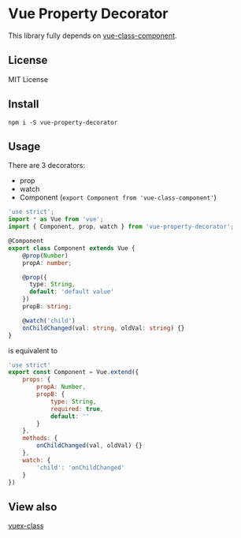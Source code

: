 # Vue Property Decorator

This library fully depends on [vue-class-component](https://github.com/vuejs/vue-class-component).

## License
MIT License

## Install
```
npm i -S vue-property-decorator
```

## Usage

There are 3 decorators:

* prop
* watch
* Component (`export Component from 'vue-class-component'`)

```typescript
'use strict';
import * as Vue from 'vue';
import { Component, prop, watch } from 'vue-property-decorator';

@Component
export class Component extends Vue {
    @prop(Number)
    propA: number;

    @prop({
      type: String,
      default: 'default value'
    })
    propB: string;

    @watch('child')
    onChildChanged(val: string, oldVal: string) {}
}

```

is equivalent to

```js
'use strict'
export const Component = Vue.extend({
    props: {
        propA: Number,
        propB: {
            type: String,
            required: true,
            default: ''
        }
    },
    methods: {
        onChildChanged(val, oldVal) {}
    },
    watch: {
        'child': 'onChildChanged'
    }
})
```

## View also

[vuex-class](https://github.com/ktsn/vuex-class/)
